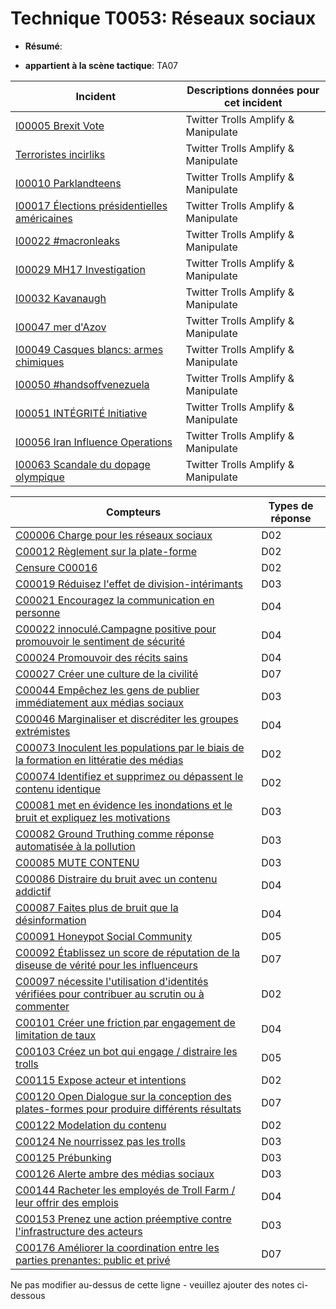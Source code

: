 # Technique T0053: Réseaux sociaux

* **Résumé**:

* **appartient à la scène tactique**: TA07


|Incident |Descriptions données pour cet incident |
|-------- |-------------------- |
|[I00005 Brexit Vote](../generated_pages/incidents/I00005.md) |Twitter Trolls Amplify & Manipulate |
|[Terroristes incirliks](../generated_pages/incidents/I00007.md) |Twitter Trolls Amplify & Manipulate |
|[I00010 Parklandteens](../generated_pages/incidents/I00010.md) |Twitter Trolls Amplify & Manipulate |
|[I00017 Élections présidentielles américaines](../generated_pages/incidents/I00017.md) |Twitter Trolls Amplify & Manipulate |
|[I00022 #macronleaks](../generated_pages/incidents/I00022.md) |Twitter Trolls Amplify & Manipulate |
|[I00029 MH17 Investigation](../generated_pages/incidents/I00029.md) |Twitter Trolls Amplify & Manipulate |
|[I00032 Kavanaugh](../generated_pages/incidents/I00032.md) |Twitter Trolls Amplify & Manipulate ||[I00044 JADEHELM EXERCICE](../generated_pages/incidents/I00044.md) |Twitter Trolls Amplify & Manipulate |
|[I00047 mer d'Azov](../generated_pages/incidents/I00047.md) |Twitter Trolls Amplify & Manipulate |
|[I00049 Casques blancs: armes chimiques](../generated_pages/incidents/I00049.md) |Twitter Trolls Amplify & Manipulate |
|[I00050 #handsoffvenezuela](../generated_pages/incidents/I00050.md) |Twitter Trolls Amplify & Manipulate |
|[I00051 INTÉGRITÉ Initiative](../generated_pages/incidents/I00051.md) |Twitter Trolls Amplify & Manipulate |
|[I00056 Iran Influence Operations](../generated_pages/incidents/I00056.md) |Twitter Trolls Amplify & Manipulate |
|[I00063 Scandale du dopage olympique](../generated_pages/incidents/I00063.md) |Twitter Trolls Amplify & Manipulate |



|Compteurs |Types de réponse |
|-------- |-------------- |
|[C00006 Charge pour les réseaux sociaux](../generated_pages/counters/C00006.md) |D02 ||[C00009 Éduquer les influenceurs de haut niveau sur les meilleures pratiques](../generated_pages/counters/C00009.md) |D02 |
|[C00012 Règlement sur la plate-forme](../generated_pages/counters/C00012.md) |D02 |
|[Censure C00016](../generated_pages/counters/C00016.md) |D02 |
|[C00019 Réduisez l'effet de division-intérimants](../generated_pages/counters/C00019.md) |D03 |
|[C00021 Encouragez la communication en personne](../generated_pages/counters/C00021.md) |D04 |
|[C00022 innoculé.Campagne positive pour promouvoir le sentiment de sécurité](../generated_pages/counters/C00022.md) |D04 |
|[C00024 Promouvoir des récits sains](../generated_pages/counters/C00024.md) |D04 |
|[C00027 Créer une culture de la civilité](../generated_pages/counters/C00027.md) |D07 |
|[C00044 Empêchez les gens de publier immédiatement aux médias sociaux](../generated_pages/counters/C00044.md) |D03 |
|[C00046 Marginaliser et discréditer les groupes extrémistes](../generated_pages/counters/C00046.md) |D04 ||[C00048 Influenceurs de nom et honte](../generated_pages/counters/C00048.md) |D07 |
|[C00073 Inoculent les populations par le biais de la formation en littératie des médias](../generated_pages/counters/C00073.md) |D02 |
|[C00074 Identifiez et supprimez ou dépassent le contenu identique](../generated_pages/counters/C00074.md) |D02 |
|[C00081 met en évidence les inondations et le bruit et expliquez les motivations](../generated_pages/counters/C00081.md) |D03 |
|[C00082 Ground Truthing comme réponse automatisée à la pollution](../generated_pages/counters/C00082.md) |D03 |
|[C00085 MUTE CONTENU](../generated_pages/counters/C00085.md) |D03 |
|[C00086 Distraire du bruit avec un contenu addictif](../generated_pages/counters/C00086.md) |D04 |
|[C00087 Faites plus de bruit que la désinformation](../generated_pages/counters/C00087.md) |D04 |
|[C00091 Honeypot Social Community](../generated_pages/counters/C00091.md) |D05 |
|[C00092 Établissez un score de réputation de la diseuse de vérité pour les influenceurs](../generated_pages/counters/C00092.md) |D07 ||[C00093 Code de conduite de l'influence](../generated_pages/counters/C00093.md) |D07 |
|[C00097 nécessite l'utilisation d'identités vérifiées pour contribuer au scrutin ou à commenter](../generated_pages/counters/C00097.md) |D02 |
|[C00101 Créer une friction par engagement de limitation de taux](../generated_pages/counters/C00101.md) |D04 |
|[C00103 Créez un bot qui engage / distraire les trolls](../generated_pages/counters/C00103.md) |D05 |
|[C00115 Expose acteur et intentions](../generated_pages/counters/C00115.md) |D02 |
|[C00120 Open Dialogue sur la conception des plates-formes pour produire différents résultats](../generated_pages/counters/C00120.md) |D07 |
|[C00122 Modelation du contenu](../generated_pages/counters/C00122.md) |D02 |
|[C00124 Ne nourrissez pas les trolls](../generated_pages/counters/C00124.md) |D03 |
|[C00125 Prébunking](../generated_pages/counters/C00125.md) |D03 |
|[C00126 Alerte ambre des médias sociaux](../generated_pages/counters/C00126.md) |D03 ||[C00128 Créer un frottement en marquant le contenu avec un ridicule ou d'autres "décélérants"](../generated_pages/counters/C00128.md) |D03 |
|[C00144 Racheter les employés de Troll Farm / leur offrir des emplois](../generated_pages/counters/C00144.md) |D04 |
|[C00153 Prenez une action préemptive contre l'infrastructure des acteurs](../generated_pages/counters/C00153.md) |D03 |
|[C00176 Améliorer la coordination entre les parties prenantes: public et privé](../generated_pages/counters/C00176.md) |D07 |


Ne pas modifier au-dessus de cette ligne - veuillez ajouter des notes ci-dessous